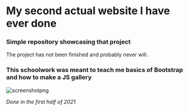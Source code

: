 # My second actual website I have ever done
### Simple repository showcasing that project
The project has not been finished and probably never will.

### This schoolwork was meant to teach me basics of Bootstrap and how to make a JS gallery
![screenshotpng](https://github.com/Raytreq/MySecondWebsite/assets/136091294/26737003-10cc-4877-a403-dfe71505efb1)

*Done in the first half of 2021*
